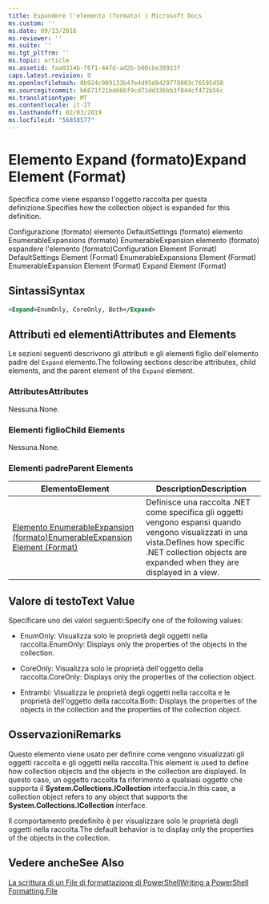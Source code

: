 ```yaml
---
title: Espandere l'elemento (formato) | Microsoft Docs
ms.custom: ''
ms.date: 09/13/2016
ms.reviewer: ''
ms.suite: ''
ms.tgt_pltfrm: ''
ms.topic: article
ms.assetid: faa0314b-f6f1-44fd-ad2b-b00cbe38923f
caps.latest.revision: 9
ms.openlocfilehash: 8b924c989133b47e4d95d8429778003c76595d58
ms.sourcegitcommit: b6871f21bd666f9cd71dd336bb3f844cf472b56c
ms.translationtype: MT
ms.contentlocale: it-IT
ms.lasthandoff: 02/03/2019
ms.locfileid: "56858577"
---
```

# <a name="expand-element-format"></a><span data-ttu-id="6589f-102">Elemento Expand (formato)</span><span class="sxs-lookup"><span data-stu-id="6589f-102">Expand Element (Format)</span></span>

<span data-ttu-id="6589f-103">Specifica come viene espanso l'oggetto raccolta per questa definizione.</span><span class="sxs-lookup"><span data-stu-id="6589f-103">Specifies how the collection object is expanded for this definition.</span></span>

<span data-ttu-id="6589f-104">Configurazione (formato) elemento DefaultSettings (formato) elemento EnumerableExpansions (formato) EnumerableExpansion elemento (formato) espandere l'elemento (formato)</span><span class="sxs-lookup"><span data-stu-id="6589f-104">Configuration Element (Format) DefaultSettings Element (Format) EnumerableExpansions Element (Format) EnumerableExpansion Element (Format) Expand Element (Format)</span></span>

## <a name="syntax"></a><span data-ttu-id="6589f-105">Sintassi</span><span class="sxs-lookup"><span data-stu-id="6589f-105">Syntax</span></span>

```xml
<Expand>EnumOnly, CoreOnly, Both</Expand>
```

## <a name="attributes-and-elements"></a><span data-ttu-id="6589f-106">Attributi ed elementi</span><span class="sxs-lookup"><span data-stu-id="6589f-106">Attributes and Elements</span></span>

<span data-ttu-id="6589f-107">Le sezioni seguenti descrivono gli attributi e gli elementi figlio dell'elemento padre del `Expand` elemento.</span><span class="sxs-lookup"><span data-stu-id="6589f-107">The following sections describe attributes, child elements, and the parent element of the `Expand` element.</span></span>

### <a name="attributes"></a><span data-ttu-id="6589f-108">Attributes</span><span class="sxs-lookup"><span data-stu-id="6589f-108">Attributes</span></span>

<span data-ttu-id="6589f-109">Nessuna.</span><span class="sxs-lookup"><span data-stu-id="6589f-109">None.</span></span>

### <a name="child-elements"></a><span data-ttu-id="6589f-110">Elementi figlio</span><span class="sxs-lookup"><span data-stu-id="6589f-110">Child Elements</span></span>

<span data-ttu-id="6589f-111">Nessuna.</span><span class="sxs-lookup"><span data-stu-id="6589f-111">None.</span></span>

### <a name="parent-elements"></a><span data-ttu-id="6589f-112">Elementi padre</span><span class="sxs-lookup"><span data-stu-id="6589f-112">Parent Elements</span></span>

|<span data-ttu-id="6589f-113">Elemento</span><span class="sxs-lookup"><span data-stu-id="6589f-113">Element</span></span>|<span data-ttu-id="6589f-114">Description</span><span class="sxs-lookup"><span data-stu-id="6589f-114">Description</span></span>|
|-------------|-----------------|
|[<span data-ttu-id="6589f-115">Elemento EnumerableExpansion (formato)</span><span class="sxs-lookup"><span data-stu-id="6589f-115">EnumerableExpansion Element (Format)</span></span>](./enumerableexpansion-element-format.md)|<span data-ttu-id="6589f-116">Definisce una raccolta .NET come specifica gli oggetti vengono espansi quando vengono visualizzati in una vista.</span><span class="sxs-lookup"><span data-stu-id="6589f-116">Defines how specific .NET collection objects are expanded when they are displayed in a view.</span></span>|

## <a name="text-value"></a><span data-ttu-id="6589f-117">Valore di testo</span><span class="sxs-lookup"><span data-stu-id="6589f-117">Text Value</span></span>

<span data-ttu-id="6589f-118">Specificare uno dei valori seguenti:</span><span class="sxs-lookup"><span data-stu-id="6589f-118">Specify one of the following values:</span></span>

- <span data-ttu-id="6589f-119">EnumOnly: Visualizza solo le proprietà degli oggetti nella raccolta.</span><span class="sxs-lookup"><span data-stu-id="6589f-119">EnumOnly: Displays only the properties of the objects in the collection.</span></span>

- <span data-ttu-id="6589f-120">CoreOnly: Visualizza solo le proprietà dell'oggetto della raccolta.</span><span class="sxs-lookup"><span data-stu-id="6589f-120">CoreOnly: Displays only the properties of the collection object.</span></span>

- <span data-ttu-id="6589f-121">Entrambi: Visualizza le proprietà degli oggetti nella raccolta e le proprietà dell'oggetto della raccolta.</span><span class="sxs-lookup"><span data-stu-id="6589f-121">Both: Displays the properties of the objects in the collection and the properties of the collection object.</span></span>

## <a name="remarks"></a><span data-ttu-id="6589f-122">Osservazioni</span><span class="sxs-lookup"><span data-stu-id="6589f-122">Remarks</span></span>

<span data-ttu-id="6589f-123">Questo elemento viene usato per definire come vengono visualizzati gli oggetti raccolta e gli oggetti nella raccolta.</span><span class="sxs-lookup"><span data-stu-id="6589f-123">This element is used to define how collection objects and the objects in the collection are displayed.</span></span> <span data-ttu-id="6589f-124">In questo caso, un oggetto raccolta fa riferimento a qualsiasi oggetto che supporta il **System.Collections.ICollection** interfaccia.</span><span class="sxs-lookup"><span data-stu-id="6589f-124">In this case, a collection object refers to any object that supports the  **System.Collections.ICollection** interface.</span></span>

<span data-ttu-id="6589f-125">Il comportamento predefinito è per visualizzare solo le proprietà degli oggetti nella raccolta.</span><span class="sxs-lookup"><span data-stu-id="6589f-125">The default behavior is to display only the properties of the objects in the collection.</span></span>

## <a name="see-also"></a><span data-ttu-id="6589f-126">Vedere anche</span><span class="sxs-lookup"><span data-stu-id="6589f-126">See Also</span></span>

[<span data-ttu-id="6589f-127">La scrittura di un File di formattazione di PowerShell</span><span class="sxs-lookup"><span data-stu-id="6589f-127">Writing a PowerShell Formatting File</span></span>](./writing-a-powershell-formatting-file.md)
